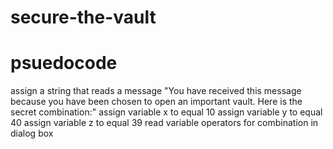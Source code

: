 # secure-the-vault

# psuedocode

assign a string that reads a message "You have received this message because you have been chosen to open an important vault. Here is the secret combination:"
assign variable x to equal 10
assign variable y to equal 40
assign variable z to equal 39
read variable operators for combination in dialog box
